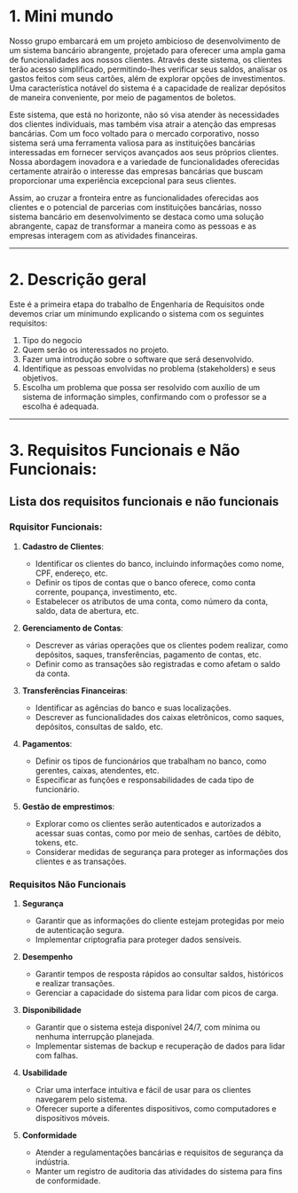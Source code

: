 
# 1. Mini mundo

Nosso grupo embarcará em um projeto ambicioso de desenvolvimento de um sistema bancário abrangente, projetado para oferecer uma ampla gama de funcionalidades aos nossos clientes. Através deste sistema, os clientes terão acesso simplificado, permitindo-lhes verificar seus saldos, analisar os gastos feitos com seus cartões, além de explorar opções de investimentos. Uma característica notável do sistema é a capacidade de realizar depósitos de maneira conveniente, por meio de pagamentos de boletos.

Este sistema, que está no horizonte, não só visa atender às necessidades dos clientes individuais, mas também visa atrair a atenção das empresas bancárias. Com um foco voltado para o mercado corporativo, nosso sistema será uma ferramenta valiosa para as instituições bancárias interessadas em fornecer serviços avançados aos seus próprios clientes. Nossa abordagem inovadora e a variedade de funcionalidades oferecidas certamente atrairão o interesse das empresas bancárias que buscam proporcionar uma experiência excepcional para seus clientes.

Assim, ao cruzar a fronteira entre as funcionalidades oferecidas aos clientes e o potencial de parcerias com instituições bancárias, nosso sistema bancário em desenvolvimento se destaca como uma solução abrangente, capaz de transformar a maneira como as pessoas e as empresas interagem com as atividades financeiras.

---
# 2. Descrição geral

Este é a primeira etapa do trabalho de Engenharia de Requisitos onde devemos criar um minimundo explicando o sistema com os seguintes requisitos:
1. Tipo do negocio
2. Quem serão os interessados no projeto.
3. Fazer uma introdução sobre o software que será desenvolvido.
4. Identifique as pessoas envolvidas no problema (stakeholders) e seus objetivos.
5. Escolha um problema que possa ser resolvido com auxílio de um sistema de informação simples, confirmando com o professor se a escolha é adequada.

---
   
# 3. Requisitos Funcionais e Não Funcionais:
   ## Lista dos requisitos funcionais e não funcionais

   ### Rquisitor Funcionais:

1. **Cadastro de Clientes**:
   - Identificar os clientes do banco, incluindo informações como nome, CPF, endereço, etc.
   - Definir os tipos de contas que o banco oferece, como conta corrente, poupança, investimento, etc.
   - Estabelecer os atributos de uma conta, como número da conta, saldo, data de abertura, etc.

2. **Gerenciamento de Contas**:
   - Descrever as várias operações que os clientes podem realizar, como depósitos, saques, transferências, pagamento de contas, etc.
   - Definir como as transações são registradas e como afetam o saldo da conta.

3. **Transferências Financeiras**:
   - Identificar as agências do banco e suas localizações.
   - Descrever as funcionalidades dos caixas eletrônicos, como saques, depósitos, consultas de saldo, etc.

4. **Pagamentos**:
   - Definir os tipos de funcionários que trabalham no banco, como gerentes, caixas, atendentes, etc.
   - Especificar as funções e responsabilidades de cada tipo de funcionário.

5. **Gestão de emprestimos**:
   - Explorar como os clientes serão autenticados e autorizados a acessar suas contas, como por meio de senhas, cartões de débito, tokens, etc.
   - Considerar medidas de segurança para proteger as informações dos clientes e as transações.

### Requisitos Não Funcionais

1. **Segurança**
   - Garantir que as informações do cliente estejam protegidas por meio de autenticação segura.
   - Implementar criptografia para proteger dados sensíveis.

2. **Desempenho**
   - Garantir tempos de resposta rápidos ao consultar saldos, históricos e realizar transações.
   - Gerenciar a capacidade do sistema para lidar com picos de carga.

3. **Disponibilidade**
   - Garantir que o sistema esteja disponível 24/7, com mínima ou nenhuma interrupção planejada.
   - Implementar sistemas de backup e recuperação de dados para lidar com falhas.

4. **Usabilidade**
   - Criar uma interface intuitiva e fácil de usar para os clientes navegarem pelo sistema.
   - Oferecer suporte a diferentes dispositivos, como computadores e dispositivos móveis.
     
5. **Conformidade**
    - Atender a regulamentações bancárias e requisitos de segurança da indústria.
    - Manter um registro de auditoria das atividades do sistema para fins de conformidade.

